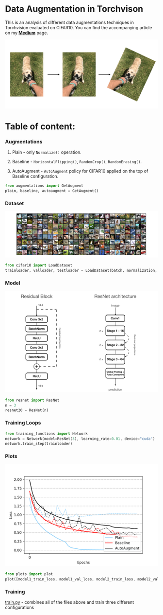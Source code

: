 # Data Augmentation in Torchvison
This is an analysis of different data augmentations techniques in Torchvision evaluated on CIFAR10. You can find the accompanying article on my [__Medium__](https://medium.com/@maciejbalawejder) page.

<p align="center">
<img 
  src="https://github.com/maciejbalawejder/Data-Augmentation/blob/main/images/marvin.png"
>
</p>

# Table of content: 

### Augmentations

  1. Plain - only `Normalize()` operation.

  2. Baseline - `HorizontalFlipping()`, `RandomCrop()`, `RandomErasing()`.

  3. AutoAugment - `AutoAugment` policy for CIFAR10 applied on the top of Baseline configuration.

  ```python
  from augmentations import GetAugment
  plain, baseline, autoaugment = GetAugment()
  ```
  
### Dataset

<p align="center">
<img 
  src="https://github.com/maciejbalawejder/Data-Augmentation/blob/main/images/CIFAR10.png"
>
</p>

```python
from cifar10 import LoadDataset
trainloader, valloader, testloader = LoadDataset(batch, normalization, augmentations) 
```

### Model

<p align="center">
<img 
  src="https://github.com/maciejbalawejder/Data-Augmentation/blob/main/images/ResNet.png"
>
</p>

```python
from resnet import ResNet
n = 3
resnet20 = ResNet(n)
```

### Training Loops

```python
from training_functions import Network
network = Network(model=ResNet(3), learning_rate=0.01, device="cuda")
network.train_step(trainloader)
```

### Plots

<p align="center">
<img 
  src="https://github.com/maciejbalawejder/Data-Augmentation/blob/main/images/Loss.png"
>
</p>

```python
from plots import plot
plot([model1_train_loss, model1_val_loss, model2_train_loss, model2_val_los], "Loss")
```

### Training
[train.py](https://github.com/maciejbalawejder/Data-Augmentation/blob/main/Train.py) - combines all of the files above and train three different configurations

